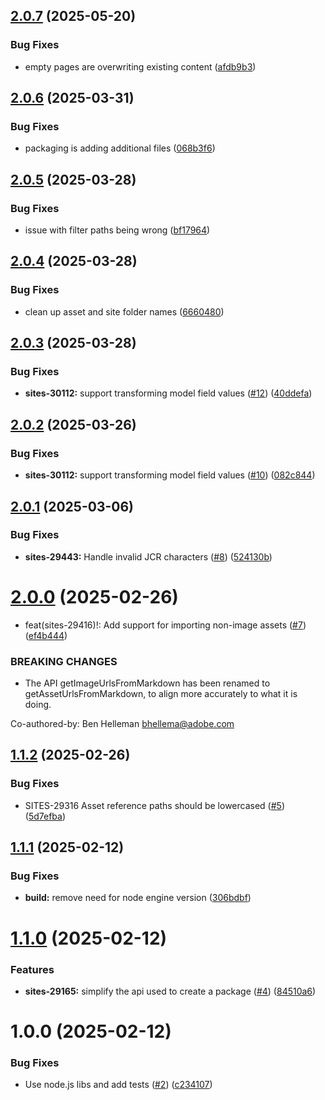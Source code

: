 ## [2.0.7](https://github.com/adobe/helix-importer-jcr-packaging/compare/v2.0.6...v2.0.7) (2025-05-20)


### Bug Fixes

* empty pages are overwriting existing content ([afdb9b3](https://github.com/adobe/helix-importer-jcr-packaging/commit/afdb9b3507c8f5e5cc8475af3aeb0b9ff162a455))

## [2.0.6](https://github.com/adobe/helix-importer-jcr-packaging/compare/v2.0.5...v2.0.6) (2025-03-31)


### Bug Fixes

* packaging is adding additional files ([068b3f6](https://github.com/adobe/helix-importer-jcr-packaging/commit/068b3f61960167be4b72dff321ad28e205b95dcb))

## [2.0.5](https://github.com/adobe/helix-importer-jcr-packaging/compare/v2.0.4...v2.0.5) (2025-03-28)


### Bug Fixes

* issue with filter paths being wrong ([bf17964](https://github.com/adobe/helix-importer-jcr-packaging/commit/bf1796403efe99c5df99ca58f2a273a3921cfd17))

## [2.0.4](https://github.com/adobe/helix-importer-jcr-packaging/compare/v2.0.3...v2.0.4) (2025-03-28)


### Bug Fixes

* clean up asset and site folder names ([6660480](https://github.com/adobe/helix-importer-jcr-packaging/commit/6660480f38823d785b9330e424f3055428afa69d))

## [2.0.3](https://github.com/adobe/helix-importer-jcr-packaging/compare/v2.0.2...v2.0.3) (2025-03-28)


### Bug Fixes

* **sites-30112:** support transforming model field values ([#12](https://github.com/adobe/helix-importer-jcr-packaging/issues/12)) ([40ddefa](https://github.com/adobe/helix-importer-jcr-packaging/commit/40ddefa53bc0c9bc318d0718c49da60e687ac138))

## [2.0.2](https://github.com/adobe/helix-importer-jcr-packaging/compare/v2.0.1...v2.0.2) (2025-03-26)


### Bug Fixes

* **sites-30112:** support transforming model field values ([#10](https://github.com/adobe/helix-importer-jcr-packaging/issues/10)) ([082c844](https://github.com/adobe/helix-importer-jcr-packaging/commit/082c84489dff628c4c51b02af2ab11de92cc50b8))

## [2.0.1](https://github.com/adobe/helix-importer-jcr-packaging/compare/v2.0.0...v2.0.1) (2025-03-06)


### Bug Fixes

* **sites-29443:** Handle invalid JCR characters ([#8](https://github.com/adobe/helix-importer-jcr-packaging/issues/8)) ([524130b](https://github.com/adobe/helix-importer-jcr-packaging/commit/524130be1147cd18c281aa3abf8bd4647160099f))

# [2.0.0](https://github.com/adobe/helix-importer-jcr-packaging/compare/v1.1.2...v2.0.0) (2025-02-26)


* feat(sites-29416)!: Add support for importing non-image assets ([#7](https://github.com/adobe/helix-importer-jcr-packaging/issues/7)) ([ef4b444](https://github.com/adobe/helix-importer-jcr-packaging/commit/ef4b444785280eeaf5bab42af3a41109e60bcf25))


### BREAKING CHANGES

* The API getImageUrlsFromMarkdown has been renamed to getAssetUrlsFromMarkdown, to align more accurately to what it is doing.

Co-authored-by: Ben Helleman <bhellema@adobe.com>

## [1.1.2](https://github.com/adobe/helix-importer-jcr-packaging/compare/v1.1.1...v1.1.2) (2025-02-26)


### Bug Fixes

* SITES-29316 Asset reference paths should be lowercased ([#5](https://github.com/adobe/helix-importer-jcr-packaging/issues/5)) ([5d7efba](https://github.com/adobe/helix-importer-jcr-packaging/commit/5d7efbae6a063a81e55649b6eec940e3f42471ba))

## [1.1.1](https://github.com/adobe/helix-importer-jcr-packaging/compare/v1.1.0...v1.1.1) (2025-02-12)


### Bug Fixes

* **build:** remove need for node engine version ([306bdbf](https://github.com/adobe/helix-importer-jcr-packaging/commit/306bdbf868e31ba0b942eeaf23372cecfb232f81))

# [1.1.0](https://github.com/adobe/helix-importer-jcr-packaging/compare/v1.0.0...v1.1.0) (2025-02-12)


### Features

* **sites-29165:** simplify the api used to create a package ([#4](https://github.com/adobe/helix-importer-jcr-packaging/issues/4)) ([84510a6](https://github.com/adobe/helix-importer-jcr-packaging/commit/84510a65449343cb7498373aa036d562243ede59))

# 1.0.0 (2025-02-12)


### Bug Fixes

* Use node.js libs and add tests ([#2](https://github.com/adobe/helix-importer-jcr-packaging/issues/2)) ([c234107](https://github.com/adobe/helix-importer-jcr-packaging/commit/c234107f688926bdd50316701027ec92701f60dd))
